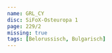 ```yaml
---
name: GRL_CY
disc: SiFoX-Osteuropa 1
page: 229/2
missing: true
tags: [Belorussisch, Bulgarisch]
---
```

